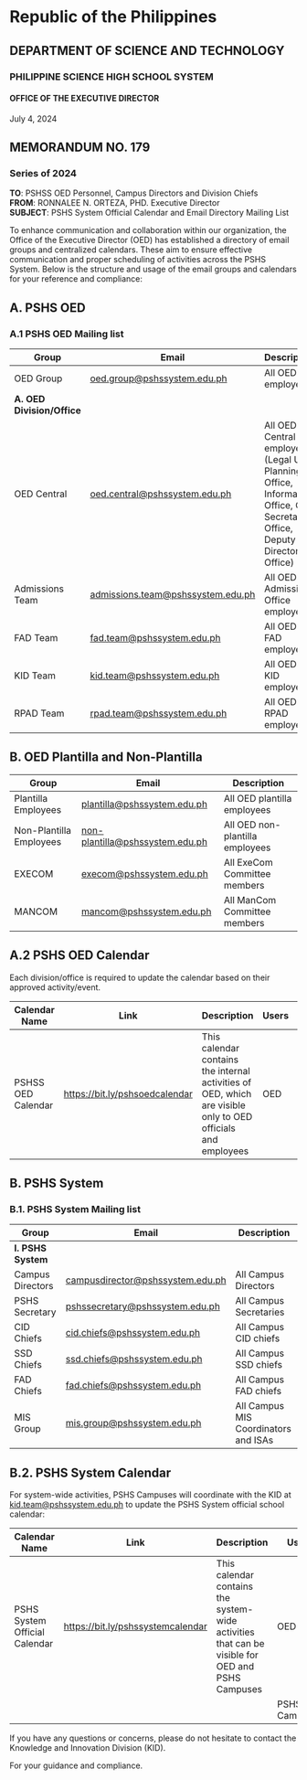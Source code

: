 # Republic of the Philippines
## DEPARTMENT OF SCIENCE AND TECHNOLOGY
### PHILIPPINE SCIENCE HIGH SCHOOL SYSTEM
#### OFFICE OF THE EXECUTIVE DIRECTOR

July 4, 2024

## MEMORANDUM NO. 179
### Series of 2024

**TO**: PSHSS OED Personnel, Campus Directors and Division Chiefs  
**FROM**: RONNALEE N. ORTEZA, PHD.
Executive Director  
**SUBJECT**: PSHS System Official Calendar and Email Directory Mailing List

To enhance communication and collaboration within our organization, the Office of the Executive Director (OED) has established a directory of email groups and centralized calendars. These aim to ensure effective communication and proper scheduling of activities across the PSHS System. Below is the structure and usage of the email groups and calendars for your reference and compliance:

## A. PSHS OED
### A.1 PSHS OED Mailing list

| Group | Email | Description |
|---|---|---|
| OED Group | oed.group@pshssystem.edu.ph | All OED employees |
| **A. OED Division/Office** |  |  |
| OED Central | oed.central@pshssystem.edu.ph | All OED - Central employees (Legal Unit, Planning Office, Information Office, OED Secretariat Office, Deputy Director's Office) |
| Admissions Team | admissions.team@pshssystem.edu.ph | All OED - Admissions Office employees |
| FAD Team | fad.team@pshssystem.edu.ph | All OED - FAD employees |
| KID Team | kid.team@pshssystem.edu.ph | All OED - KID employees |
| RPAD Team | rpad.team@pshssystem.edu.ph | All OED - RPAD employees |

## B. OED Plantilla and Non-Plantilla

| Group | Email | Description |
|---|---|---|
| Plantilla Employees | plantilla@pshssystem.edu.ph | All OED plantilla employees |
| Non-Plantilla Employees | non-plantilla@pshssystem.edu.ph | All OED non-plantilla employees |
| EXECOM | execom@pshssystem.edu.ph | All ExeCom Committee members |
| MANCOM | mancom@pshssystem.edu.ph | All ManCom Committee members |

## A.2 PSHS OED Calendar
Each division/office is required to update the calendar based on their approved activity/event.

| Calendar Name | Link | Description | Users | Permission |
|---|---|---|---|---|
| PSHSS OED Calendar | https://bit.ly/pshsoedcalendar | This calendar contains the internal activities of OED, which are visible only to OED officials and employees | OED | Write, Edit, and View events |

## B. PSHS System
### B.1. PSHS System Mailing list

| Group | Email | Description |
|---|---|---|
| **I. PSHS System** |  |  |
| Campus Directors | campusdirector@pshssystem.edu.ph | All Campus Directors |
| PSHS Secretary | pshssecretary@pshssystem.edu.ph | All Campus Secretaries |
| CID Chiefs | cid.chiefs@pshssystem.edu.ph | All Campus CID chiefs |
| SSD Chiefs | ssd.chiefs@pshssystem.edu.ph | All Campus SSD chiefs |
| FAD Chiefs | fad.chiefs@pshssystem.edu.ph | All Campus FAD chiefs |
| MIS Group | mis.group@pshssystem.edu.ph | All Campus MIS Coordinators and ISAs |

## B.2. PSHS System Calendar
For system-wide activities, PSHS Campuses will coordinate with the KID at kid.team@pshssystem.edu.ph to update the PSHS System official school calendar:

| Calendar Name | Link | Description | Users | Permission |
|---|---|---|---|---|
| PSHS System Official Calendar | https://bit.ly/pshssystemcalendar | This calendar contains the system-wide activities that can be visible for OED and PSHS Campuses | OED | Write, Edit, and View events |
|  |  |  | PSHS Campuses | View events |

If you have any questions or concerns, please do not hesitate to contact the Knowledge and Innovation Division (KID).

For your guidance and compliance.

